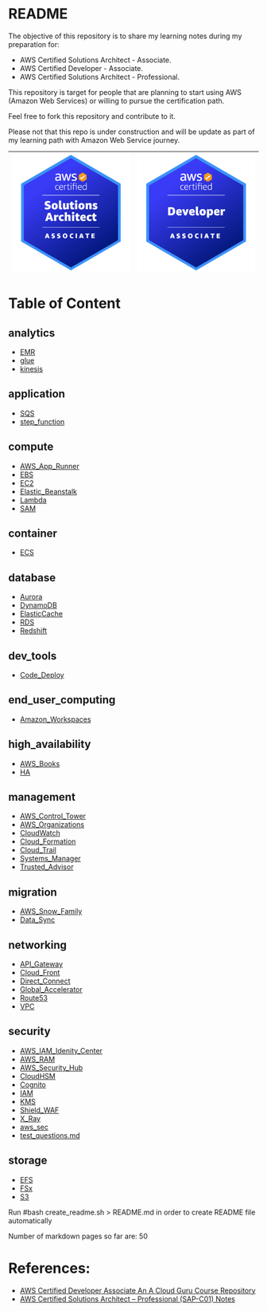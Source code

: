 # README

The objective of this repository is to share my learning notes during my preparation for:

- AWS Certified Solutions Architect - Associate.
- AWS Certified Developer - Associate.
- AWS Certified Solutions Architect - Professional.

This repository is target for people that are planning to start using AWS (Amazon Web Services) or willing to pursue the certification path.

Feel free to fork this repository and contribute to it.

Please not that this repo is under construction and will be update as part of my learning path with Amazon Web Service journey.



| <img src="./images/sa-ass.png" alt="drawing" width="400"/> | <img src="./images/devops-ass.png" alt="drawing" width="400"/> |
| ---------------------------------------------------------- | ------------------------------------------------------------ |

 

# Table of Content

## analytics
- [EMR](analytics/EMR.markdown)
- [glue](analytics/glue.markdown)
- [kinesis](analytics/kinesis.markdown)
## application
- [SQS](application/SQS.markdown)
- [step_function](application/step_function.markdown)
## compute
- [AWS_App_Runner](compute/AWS_App_Runner.markdown)
- [EBS](compute/EBS.markdown)
- [EC2](compute/EC2.markdown)
- [Elastic_Beanstalk](compute/Elastic_Beanstalk.markdown)
- [Lambda](compute/Lambda.markdown)
- [SAM](compute/SAM.markdown)
## container
- [ECS](container/ECS.markdown)
## database
- [Aurora](database/Aurora.markdown)
- [DynamoDB](database/DynamoDB.markdown)
- [ElasticCache](database/ElasticCache.markdown)
- [RDS](database/RDS.markdown)
- [Redshift](database/Redshift.markdown)
## dev_tools
- [Code_Deploy](dev_tools/Code_Deploy.markdown)
## end_user_computing
- [Amazon_Workspaces](end_user_computing/Amazon_Workspaces.markdown)
## high_availability
- [AWS_Books](high_availability/AWS_Books.markdown)
- [HA](high_availability/HA.markdown)
## management
- [AWS_Control_Tower](management/AWS_Control_Tower.markdown)
- [AWS_Organizations](management/AWS_Organizations.markdown)
- [CloudWatch](management/CloudWatch.markdown)
- [Cloud_Formation](management/Cloud_Formation.markdown)
- [Cloud_Trail](management/Cloud_Trail.markdown)
- [Systems_Manager](management/Systems_Manager.markdown)
- [Trusted_Advisor](management/Trusted_Advisor.markdown)
## migration
- [AWS_Snow_Family](migration/AWS_Snow_Family.markdown)
- [Data_Sync](migration/Data_Sync.markdown)
## networking
- [API_Gateway](networking/API_Gateway.markdown)
- [Cloud_Front](networking/Cloud_Front.markdown)
- [Direct_Connect](networking/Direct_Connect.markdown)
- [Global_Accelerator](networking/Global_Accelerator.markdown)
- [Route53](networking/Route53.markdown)
- [VPC](networking/VPC.markdown)
## security
- [AWS_IAM_Idenity_Center](security/AWS_IAM_Idenity_Center.markdown)
- [AWS_RAM](security/AWS_RAM.markdown)
- [AWS_Security_Hub](security/AWS_Security_Hub.markdown)
- [CloudHSM](security/CloudHSM.markdown)
- [Cognito](security/Cognito.markdown)
- [IAM](security/IAM.markdown)
- [KMS](security/KMS.markdown)
- [Shield_WAF](security/Shield_WAF.markdown)
- [X_Ray](security/X_Ray.markdown)
- [aws_sec](security/aws_sec.markdown)
- [test_questions.md](security/test_questions.md)
## storage
- [EFS](storage/EFS.markdown)
- [FSx](storage/FSx.markdown)
- [S3](storage/S3.markdown)



 Run #bash create_readme.sh > README.md  in order to create README file automatically

 Number of markdown pages so far are: 50




# References:

- [AWS Certified Developer Associate An A Cloud Guru Course Repository](https://github.com/ACloudGuru-Resources/course-aws-certified-developer-associate)
- [AWS Certified Solutions Architect – Professional (SAP-C01) Notes](https://github.com/Ernyoke/certified-aws-solutions-architect-professional)